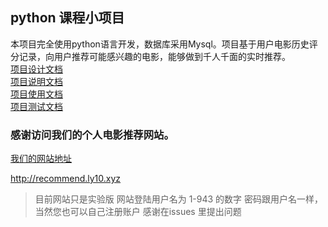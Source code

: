 ## python 课程小项目


本项目完全使用python语言开发，数据库采用Mysql。项目基于用户电影历史评分记录，向用户推荐可能感兴趣的电影，能够做到千人千面的实时推荐。<br>
[项目设计文档](design.md)<br>
[项目说明文档](instruction.md)<br> 
[项目使用文档](example.md) <br>
[项目测试文档](test.md) <br>

### 感谢访问我们的个人电影推荐网站。

[我们的网站地址](http://recommend.ly10.xyz)

http://recommend.ly10.xyz<br>

>目前网站只是实验版
>网站登陆用户名为 1-943 的数字
>密码跟用户名一样，当然您也可以自己注册账户
>感谢在issues 里提出问题
